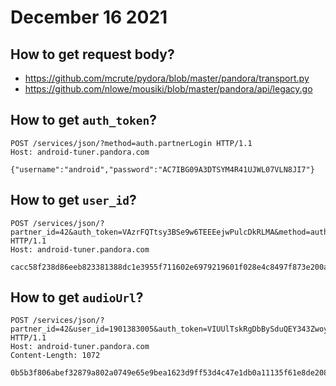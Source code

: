 # December 16 2021

## How to get request body?

- https://github.com/mcrute/pydora/blob/master/pandora/transport.py
- https://github.com/nlowe/mousiki/blob/master/pandora/api/legacy.go

## How to get `auth_token`?

~~~
POST /services/json/?method=auth.partnerLogin HTTP/1.1
Host: android-tuner.pandora.com

{"username":"android","password":"AC7IBG09A3DTSYM4R41UJWL07VLN8JI7"}
~~~

## How to get `user_id`?

~~~
POST /services/json/?partner_id=42&auth_token=VAzrFQTtsy3BSe9w6TEEEejwPulcDkRLMA&method=auth.userLogin HTTP/1.1
Host: android-tuner.pandora.com

cacc58f238d86eeb823381388dc1e3955f711602e6979219601f028e4c8497f873e200af9bcf7...
~~~

## How to get `audioUrl`?

~~~
POST /services/json/?partner_id=42&user_id=1901383005&auth_token=VIUUlTskRgDbBySduQEY343ZwoyVPZ1yLQeapGMYNSBZXIt8dLFCIA8w%3D%3D&method=onDemand.getAudioPlaybackInfo HTTP/1.1
Host: android-tuner.pandora.com
Content-Length: 1072

0b5b3f806abef32879a802a0749e65e9bea1623d9ff53d4c47e1db0a11135f61e8de2089919ef...
~~~
